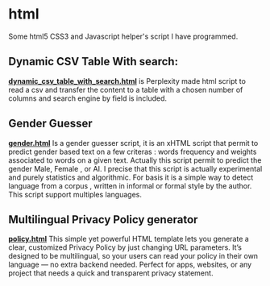 # html

Some html5 CSS3 and Javascript helper's script I have programmed.


## Dynamic CSV Table With search:
**[dynamic_csv_table_with_search.html](https://lombard-web-services.github.io/html/dynamic_csv_table_with_search.html)**  is Perplexity made html script to read a csv and transfer the content to a table with a chosen number of columns and search engine by field is included. 

## Gender Guesser
**[gender.html](https://lombard-web-services.github.io/html/gender.html)** Is a gender guesser script, it is an xHTML script that permit to predict gender based text on a few criteras : words frequency and weights associated to words on a given text. Actually this script permit to predict the gender Male, Female , or AI. I precise that this script is actually experimental and purely statistics and algorithmic. For basis it is a simple way to detect language from a corpus , written in informal or formal style by the author. This script support multiples languages.

## Multilingual Privacy Policy generator
**[policy.html](https://lombard-web-services.github.io/html/privacy.html?email=your-email@domain.com&appName=Application%20d%27exemple&url=https://example.com&countrycode=fr-FR)** This simple yet powerful HTML template lets you generate a clear, customized Privacy Policy by just changing URL parameters. It’s designed to be multilingual, so your users can read your policy in their own language — no extra backend needed. Perfect for apps, websites, or any project that needs a quick and transparent privacy statement.

